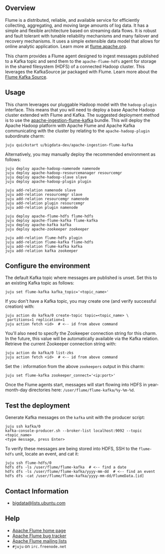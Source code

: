 ## Overview

Flume is a distributed, reliable, and available service for efficiently
collecting, aggregating, and moving large amounts of log data. It has a simple
and flexible architecture based on streaming data flows. It is robust and fault
tolerant with tunable reliability mechanisms and many failover and recovery
mechanisms. It uses a simple extensible data model that allows for online
analytic application. Learn more at [flume.apache.org](http://flume.apache.org).

This charm provides a Flume agent designed to ingest messages published to
a Kafka topic and send them to the `apache-flume-hdfs` agent for storage in
the shared filesystem (HDFS) of a connected Hadoop cluster. This leverages the
KafkaSource jar packaged with Flume. Learn more about the
[Flume Kafka Source](https://flume.apache.org/FlumeUserGuide.html#kafka-source).


## Usage

This charm leverages our pluggable Hadoop model with the `hadoop-plugin`
interface. This means that you will need to deploy a base Apache Hadoop cluster
extended with Flume and Kafka. The suggested deployment method is to use the
[apache-ingestion-flume-kafka](https://jujucharms.com/u/bigdata-dev/apache-ingestion-flume-kafka/)
bundle. This will deploy the Apache Hadoop platform with Apache Flume
and Apache Kafka communicating with the cluster by relating to the
`apache-hadoop-plugin` subordinate charm:

    juju quickstart u/bigdata-dev/apache-ingestion-flume-kafka

Alternatively, you may manually deploy the recommended environment as follows:

    juju deploy apache-hadoop-namenode namenode
    juju deploy apache-hadoop-resourcemanager resourcemgr
    juju deploy apache-hadoop-slave slave
    juju deploy apache-hadoop-plugin plugin

    juju add-relation namenode slave
    juju add-relation resourcemgr slave
    juju add-relation resourcemgr namenode
    juju add-relation plugin resourcemgr
    juju add-relation plugin namenode

    juju deploy apache-flume-hdfs flume-hdfs
    juju deploy apache-flume-kafka flume-kafka
    juju deploy apache-kafka kafka
    juju deploy apache-zookeeper zookeeper

    juju add-relation flume-hdfs plugin
    juju add-relation flume-kafka flume-hdfs
    juju add-relation flume-kafka kafka
    juju add-relation kafka zookeeper


## Configure the environment

The default Kafka topic where messages are published is unset. Set this to
an existing Kafka topic as follows:

    juju set flume-kafka kafka_topic='<topic_name>'

If you don't have a Kafka topic, you may create one (and verify successful
creation) with:

    juju action do kafka/0 create-topic topic=<topic_name> \
     partitions=1 replication=1
    juju action fetch <id>  # <-- id from above command

You'll also need to specify the Zookeeper connection string for this charm. In
the future, this value will be automatically available via the Kafka relation.
Retrieve the current Zookeeper connection string with:

    juju action do kafka/0 list-zks
    juju action fetch <id>  # <-- id from above command

Set the <ip>:<port> information from the above `zookeepers` output in this
charm:

    juju set flume-kafka zookeeper_connect='<ip:port>'

Once the Flume agents start, messages will start flowing into
HDFS in year-month-day directories here: `/user/flume/flume-kafka/%y-%m-%d`.


## Test the deployment

Generate Kafka messages on the `kafka` unit with the producer script:

    juju ssh kafka/0
    kafka-console-producer.sh --broker-list localhost:9092 --topic <topic_name>
    <type message, press Enter>

To verify these messages are being stored into HDFS, SSH to the `flume-hdfs`
unit, locate an event, and cat it:

    juju ssh flume-hdfs/0
    hdfs dfs -ls /user/flume/flume-kafka  # <-- find a date
    hdfs dfs -ls /user/flume/flume-kafka/yyyy-mm-dd  # <-- find an event
    hdfs dfs -cat /user/flume/flume-kafka/yyyy-mm-dd/FlumeData.[id]


## Contact Information

- <bigdata@lists.ubuntu.com>


## Help

- [Apache Flume home page](http://flume.apache.org/)
- [Apache Flume bug tracker](https://issues.apache.org/jira/browse/flume)
- [Apache Flume mailing lists](https://flume.apache.org/mailinglists.html)
- `#juju` on `irc.freenode.net`
